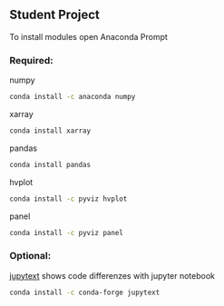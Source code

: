 ## Student Project
To install modules open Anaconda Prompt
### Required:
numpy  
```sh
conda install -c anaconda numpy
```
xarray  
```sh
conda install xarray
```
pandas
```sh
conda install pandas
```
hvplot
```sh
conda install -c pyviz hvplot
```
panel
```sh
conda install -c pyviz panel
```
### Optional:
[jupytext](https://github.com/mwouts/jupytext/blob/master/README.md) shows code differenzes with jupyter notebook
```sh
conda install -c conda-forge jupytext
```
